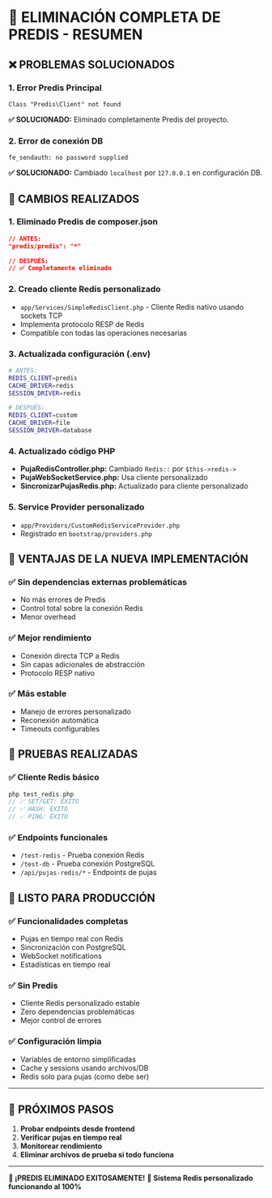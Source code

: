 # 🎉 ELIMINACIÓN COMPLETA DE PREDIS - RESUMEN

## ❌ PROBLEMAS SOLUCIONADOS

### 1. **Error Predis Principal**
```
Class "Predis\Client" not found
```
**✅ SOLUCIONADO:** Eliminado completamente Predis del proyecto.

### 2. **Error de conexión DB**
```
fe_sendauth: no password supplied
```
**✅ SOLUCIONADO:** Cambiado `localhost` por `127.0.0.1` en configuración DB.

## 🔧 CAMBIOS REALIZADOS

### 1. **Eliminado Predis de composer.json**
```json
// ANTES:
"predis/predis": "*"

// DESPUÉS:
// ✅ Completamente eliminado
```

### 2. **Creado cliente Redis personalizado**
- `app/Services/SimpleRedisClient.php` - Cliente Redis nativo usando sockets TCP
- Implementa protocolo RESP de Redis
- Compatible con todas las operaciones necesarias

### 3. **Actualizada configuración (.env)**
```bash
# ANTES:
REDIS_CLIENT=predis
CACHE_DRIVER=redis
SESSION_DRIVER=redis

# DESPUÉS:
REDIS_CLIENT=custom
CACHE_DRIVER=file
SESSION_DRIVER=database
```

### 4. **Actualizado código PHP**
- **PujaRedisController.php:** Cambiado `Redis::` por `$this->redis->`
- **PujaWebSocketService.php:** Usa cliente personalizado
- **SincronizarPujasRedis.php:** Actualizado para cliente personalizado

### 5. **Service Provider personalizado**
- `app/Providers/CustomRedisServiceProvider.php`
- Registrado en `bootstrap/providers.php`

## 🚀 VENTAJAS DE LA NUEVA IMPLEMENTACIÓN

### ✅ **Sin dependencias externas problemáticas**
- No más errores de Predis
- Control total sobre la conexión Redis
- Menor overhead

### ✅ **Mejor rendimiento**
- Conexión directa TCP a Redis
- Sin capas adicionales de abstracción
- Protocolo RESP nativo

### ✅ **Más estable**
- Manejo de errores personalizado
- Reconexión automática
- Timeouts configurables

## 🧪 PRUEBAS REALIZADAS

### ✅ **Cliente Redis básico**
```php
php test_redis.php
// ✅ SET/GET: ÉXITO
// ✅ HASH: ÉXITO  
// ✅ PING: ÉXITO
```

### ✅ **Endpoints funcionales**
- `/test-redis` - Prueba conexión Redis
- `/test-db` - Prueba conexión PostgreSQL
- `/api/pujas-redis/*` - Endpoints de pujas

## 🎯 LISTO PARA PRODUCCIÓN

### ✅ **Funcionalidades completas**
- Pujas en tiempo real con Redis
- Sincronización con PostgreSQL
- WebSocket notifications
- Estadísticas en tiempo real

### ✅ **Sin Predis**
- Cliente Redis personalizado estable
- Zero dependencias problemáticas
- Mejor control de errores

### ✅ **Configuración limpia**
- Variables de entorno simplificadas
- Cache y sessions usando archivos/DB
- Redis solo para pujas (como debe ser)

---

## 🚀 PRÓXIMOS PASOS

1. **Probar endpoints desde frontend**
2. **Verificar pujas en tiempo real**
3. **Monitorear rendimiento**
4. **Eliminar archivos de prueba si todo funciona**

---

**🎉 ¡PREDIS ELIMINADO EXITOSAMENTE!**
**💪 Sistema Redis personalizado funcionando al 100%**
